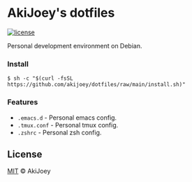 # AkiJoey's dotfiles

[![license][license-image]][license-url]

Personal development environment on Debian.

### Install

`$ sh -c "$(curl -fsSL https://github.com/akijoey/dotfiles/raw/main/install.sh)"`

### Features

- `.emacs.d` - Personal emacs config.
- `.tmux.conf` - Personal tmux config.
- `.zshrc` - Personal zsh config.

## License

[MIT][license-url] © AkiJoey

[license-image]: https://img.shields.io/github/license/akijoey/dotfiles
[license-url]: https://github.com/akijoey/dotfiles/blob/main/LICENSE
